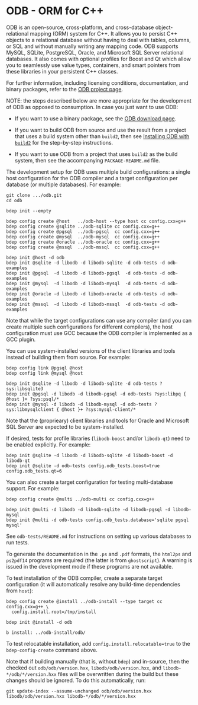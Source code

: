 # ODB - ORM for C++

ODB is an open-source, cross-platform, and cross-database object-relational
mapping (ORM) system for C++. It allows you to persist C++ objects to a
relational database without having to deal with tables, columns, or SQL and
without manually writing any mapping code. ODB supports MySQL, SQLite,
PostgreSQL, Oracle, and Microsoft SQL Server relational databases. It also
comes with optional profiles for Boost and Qt which allow you to seamlessly
use value types, containers, and smart pointers from these libraries in your
persistent C++ classes.

For further information, including licensing conditions, documentation, and
binary packages, refer to the [ODB project
page](https://codesynthesis.com/products/odb/).

NOTE: the steps described below are more appropriate for the development of
ODB as opposed to consumption. In case you just want to use ODB:

* If you want to use a binary package, see the [ODB download
  page](https://codesynthesis.com/products/odb/download.xhtml).

* If you want to build ODB from source and use the result from a project that
  uses a build system other than `build2`, then see [Installing ODB with
  `build2`](https://codesynthesis.com/products/odb/doc/install-build2.xhtml)
  for the step-by-step instructions.

* If you want to use ODB from a project that uses `build2` as the build
  system, then see the accompanying `PACKAGE-README.md` file.

The development setup for ODB uses multiple build configurations: a single
host configuration for the ODB compiler and a target configuration per
database (or multiple databases). For example:

```
git clone .../odb.git
cd odb

bdep init --empty

bdep config create @host   ../odb-host --type host cc config.cxx=g++
bdep config create @sqlite ../odb-sqlite cc config.cxx=g++
bdep config create @pgsql  ../odb-pgsql  cc config.cxx=g++
bdep config create @mysql  ../odb-mysql  cc config.cxx=g++
bdep config create @oracle ../odb-oracle cc config.cxx=g++
bdep config create @mssql  ../odb-mssql  cc config.cxx=g++

bdep init @host -d odb
bdep init @sqlite -d libodb -d libodb-sqlite -d odb-tests -d odb-examples
bdep init @pgsql  -d libodb -d libodb-pgsql  -d odb-tests -d odb-examples
bdep init @mysql  -d libodb -d libodb-mysql  -d odb-tests -d odb-examples
bdep init @oracle -d libodb -d libodb-oracle -d odb-tests -d odb-examples
bdep init @mssql  -d libodb -d libodb-mssql  -d odb-tests -d odb-examples
```

Note that while the target configurations can use any compiler (and you can
create multiple such configurations for different compilers), the host
configuration must use GCC because the ODB compiler is implemented as a GCC
plugin.

You can use system-installed versions of the client libraries and tools
instead of building them from source. For example:

```
bdep config link @pgsql @host
bdep config link @mysql @host

bdep init @sqlite -d libodb -d libodb-sqlite -d odb-tests ?sys:libsqlite3
bdep init @pgsql -d libodb -d libodb-pgsql -d odb-tests ?sys:libpq { @host }+ ?sys:psql/*
bdep init @mysql -d libodb -d libodb-mysql -d odb-tests ?sys:libmysqlclient { @host }+ ?sys:mysql-client/*
```

Note that the (proprieary) client libraries and tools for Oracle and Microsoft
SQL Server are expected to be system-installed.

If desired, tests for profile libraries (`libodb-boost` and/or `libodb-qt`)
need to be enabled explicitly. For example:

```
bdep init @sqlite -d libodb -d libodb-sqlite -d libodb-boost -d libodb-qt
bdep init @sqlite -d odb-tests config.odb_tests.boost=true config.odb_tests.qt=6
```

You can also create a target configuration for testing multi-database support.
For example:

```
bdep config create @multi ../odb-multi cc config.cxx=g++

bdep init @multi -d libodb -d libodb-sqlite -d libodb-pgsql -d libodb-mysql
bdep init @multi -d odb-tests config.odb_tests.database='sqlite pgsql mysql'
```

See `odb-tests/README.md` for instructions on setting up various databases to
run tests.

To generate the documentation in the `.ps` and `.pdf` formats, the `html2ps`
and `ps2pdf14` programs are required (the latter is from `ghostscript`). A
warning is issued in the development mode if these programs are not available.

To test installation of the ODB compiler, create a separate target
configuration (it will automatically resolve any build-time dependencies from
`host`):

```
bdep config create @install ../odb-install --type target cc config.cxx=g++ \
  config.install.root=/tmp/install

bdep init @install -d odb

b install: ../odb-install/odb/
```

To test relocatable installation, add `config.install.relocatable=true` to
the `bdep-config-create` command above.

Note that if building manually (that is, without `bdep`) and in-source, then
the checked out `odb/odb/version.hxx`, `libodb/odb/version.hxx`, and
`libodb-*/odb/*/version.hxx` files will be overwritten during the build but
these changes should be ignored. To do this automatically, run:

```
git update-index --assume-unchanged odb/odb/version.hxx libodb/odb/version.hxx libodb-*/odb/*/version.hxx
```

